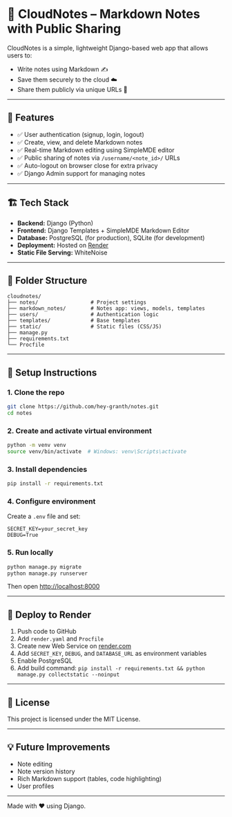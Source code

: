 # 📝 CloudNotes – Markdown Notes with Public Sharing

CloudNotes is a simple, lightweight Django-based web app that allows users to:
- Write notes using Markdown ✍️
- Save them securely to the cloud ☁️
- Share them publicly via unique URLs 🔗

---

## 🚀 Features

- ✅ User authentication (signup, login, logout)
- ✅ Create, view, and delete Markdown notes
- ✅ Real-time Markdown editing using SimpleMDE editor
- ✅ Public sharing of notes via `/username/<note_id>/` URLs
- ✅ Auto-logout on browser close for extra privacy
- ✅ Django Admin support for managing notes

---

## 🏗️ Tech Stack

- **Backend:** Django (Python)
- **Frontend:** Django Templates + SimpleMDE Markdown Editor
- **Database:** PostgreSQL (for production), SQLite (for development)
- **Deployment:** Hosted on [Render](https://render.com)
- **Static File Serving:** WhiteNoise

---

## 📁 Folder Structure

```
cloudnotes/
├── notes/                 # Project settings
├── markdown_notes/        # Notes app: views, models, templates
├── users/                 # Authentication logic
├── templates/             # Base templates
├── static/                # Static files (CSS/JS)
├── manage.py
├── requirements.txt
└── Procfile
```

---

## 🔧 Setup Instructions

### 1. Clone the repo

```bash
git clone https://github.com/hey-granth/notes.git
cd notes
```

### 2. Create and activate virtual environment

```bash
python -m venv venv
source venv/bin/activate  # Windows: venv\Scripts\activate
```

### 3. Install dependencies

```bash
pip install -r requirements.txt
```

### 4. Configure environment

Create a `.env` file and set:
```
SECRET_KEY=your_secret_key
DEBUG=True
```

### 5. Run locally

```bash
python manage.py migrate
python manage.py runserver
```

Then open [http://localhost:8000](http://localhost:8000)

---

## 🚀 Deploy to Render

1. Push code to GitHub
2. Add `render.yaml` and `Procfile`
3. Create new Web Service on [render.com](https://render.com)
4. Add `SECRET_KEY`, `DEBUG`, and `DATABASE_URL` as environment variables
5. Enable PostgreSQL
6. Add build command: `pip install -r requirements.txt && python manage.py collectstatic --noinput`

---

## 📜 License

This project is licensed under the MIT License.

---

## 💡 Future Improvements

- Note editing
- Note version history
- Rich Markdown support (tables, code highlighting)
- User profiles

---

Made with ❤️ using Django.